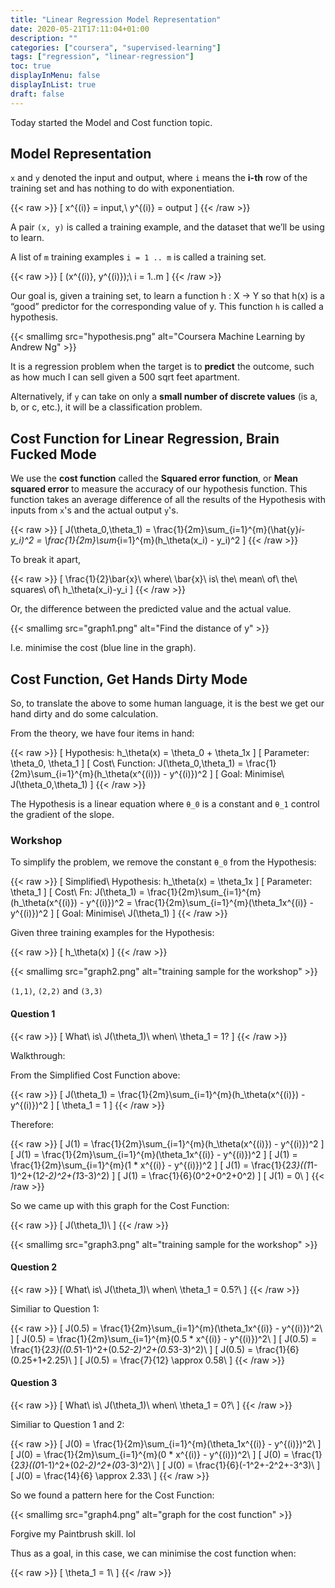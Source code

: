 ```yaml
---
title: "Linear Regression Model Representation"
date: 2020-05-21T17:11:04+01:00
description: ""
categories: ["coursera", "supervised-learning"]
tags: ["regression", "linear-regression"]
toc: true
displayInMenu: false
displayInList: true
draft: false
---
```


Today started the Model and Cost function topic.

## Model Representation

`x` and `y` denoted the input and output, where `i` means the **i-th** row of the training set and has nothing to do with exponentiation.

{{< raw >}}
\[ x^{(i)} = input,\ y^{(i)} = output \]
{{< /raw >}}

A pair `(x, y)` is called a training example, and the dataset that we’ll be using to learn.

A list of `m` training examples `i = 1 .. m` is called a training set.

{{< raw >}}
\[ (x^{(i)}, y^{(i)});\ i = 1..m \]
{{< /raw >}}

Our goal is, given a training set, to learn a function h : X → Y so that h(x) is a “good” predictor for the corresponding value of y.
This function `h` is called a hypothesis.

{{< smallimg src="hypothesis.png" alt="Coursera Machine Learning by Andrew Ng" >}}

It is a regression problem when the target is to **predict** the outcome, such as how much I can sell given a 500 sqrt feet apartment.

Alternatively, if `y` can take on only a **small number of discrete values** (is a, b, or c, etc.), it will be a classification problem.

## Cost Function for Linear Regression, Brain Fucked Mode

We use the **cost function** called the **Squared error function**, or **Mean squared error** to measure the accuracy of our hypothesis function.
This function takes an average difference of all the results of the Hypothesis with inputs from `x`'s and the actual output `y`'s.

{{< raw >}}
\[ J(\theta_0,\theta_1) = \frac{1}{2m}\sum_{i=1}^{m}(\hat{y}_i-y_i)^2 = \frac{1}{2m}\sum_{i=1}^{m}(h_\theta(x_i) - y_i)^2 \]
{{< /raw >}}

To break it apart,

{{< raw >}}
\[ \frac{1}{2}\bar{x}\ where\ \bar{x}\ is\ the\ mean\ of\ the\ squares\ of\ h_\theta(x_i)-y_i \]
{{< /raw >}}

Or, the difference between the predicted value and the actual value.

{{< smallimg src="graph1.png" alt="Find the distance of y" >}}

I.e. minimise the cost (blue line in the graph).

## Cost Function, Get Hands Dirty Mode

So, to translate the above to some human language, it is the best we get our hand dirty and do some calculation.

From the theory, we have four items in hand:

{{< raw >}}
\[ Hypothesis: h_\theta(x) = \theta_0 + \theta_1x \]
\[ Parameter: \theta_0, \theta_1 \]
\[ Cost\ Function: J(\theta_0,\theta_1) = \frac{1}{2m}\sum_{i=1}^{m}(h_\theta(x^{(i)}) - y^{(i)})^2 \]
\[ Goal: Minimise\ J(\theta_0,\theta_1) \]
{{< /raw >}}

The Hypothesis is a linear equation where `θ_0` is a constant and `θ_1` control the gradient of the slope.

### Workshop

To simplify the problem, we remove the constant `θ_0` from the Hypothesis:

{{< raw >}}
\[ Simplified\ Hypothesis: h_\theta(x) = \theta_1x \]
\[ Parameter: \theta_1 \]
\[ Cost\ Fn: J(\theta_1) = \frac{1}{2m}\sum_{i=1}^{m}(h_\theta(x^{(i)}) - y^{(i)})^2 = \frac{1}{2m}\sum_{i=1}^{m}(\theta_1x^{(i)} - y^{(i)})^2 \]
\[ Goal: Minimise\ J(\theta_1) \]
{{< /raw >}}

Given three training examples for the Hypothesis:

{{< raw >}}
\[ h_\theta(x) \]
{{< /raw >}}

{{< smallimg src="graph2.png" alt="training sample for the workshop" >}}

`(1,1)`, `(2,2)` and `(3,3)`

#### Question 1

{{< raw >}}
\[ What\ is\ J(\theta_1)\ when\ \theta_1 = 1? \]
{{< /raw >}}

Walkthrough:

From the Simplified Cost Function above:

{{< raw >}}
\[ J(\theta_1) = \frac{1}{2m}\sum_{i=1}^{m}(h_\theta(x^{(i)}) - y^{(i)})^2 \]
\[ \theta_1 = 1 \]
{{< /raw >}}

Therefore:

{{< raw >}}
\[ J(1) = \frac{1}{2m}\sum_{i=1}^{m}(h_\theta(x^{(i)}) - y^{(i)})^2 \]
\[ J(1) = \frac{1}{2m}\sum_{i=1}^{m}(\theta_1x^{(i)} - y^{(i)})^2 \]
\[ J(1) = \frac{1}{2m}\sum_{i=1}^{m}(1 * x^{(i)} - y^{(i)})^2 \]
\[ J(1) = \frac{1}{2*3}((1*1-1)^2+(1*2-2)^2+(1*3-3)^2) \]
\[ J(1) = \frac{1}{6}(0^2+0^2+0^2) \]
\[ J(1) = 0\ \]
{{< /raw >}}

So we came up with this graph for the Cost Function:

{{< raw >}}
\[ J(\theta_1)\ \]
{{< /raw >}}

{{< smallimg src="graph3.png" alt="training sample for the workshop" >}}

#### Question 2

{{< raw >}}
\[ What\ is\ J(\theta_1)\ when\ \theta_1 = 0.5?\ \]
{{< /raw >}}

Similiar to Question 1:

{{< raw >}}
\[ J(0.5) = \frac{1}{2m}\sum_{i=1}^{m}(\theta_1x^{(i)} - y^{(i)})^2\ \]
\[ J(0.5) = \frac{1}{2m}\sum_{i=1}^{m}(0.5 * x^{(i)} - y^{(i)})^2\ \]
\[ J(0.5) = \frac{1}{2*3}((0.5*1-1)^2+(0.5*2-2)^2+(0.5*3-3)^2)\ \]
\[ J(0.5) = \frac{1}{6}(0.25+1+2.25)\ \]
\[ J(0.5) = \frac{7}{12} \approx 0.58\ \]
{{< /raw >}}

#### Question 3

{{< raw >}}
\[ What\ is\ J(\theta_1)\ when\ \theta_1 = 0?\ \]
{{< /raw >}}

Similiar to Question 1 and 2:

{{< raw >}}
\[ J(0) = \frac{1}{2m}\sum_{i=1}^{m}(\theta_1x^{(i)} - y^{(i)})^2\ \]
\[ J(0) = \frac{1}{2m}\sum_{i=1}^{m}(0 * x^{(i)} - y^{(i)})^2\ \]
\[ J(0) = \frac{1}{2*3}((0*1-1)^2+(0*2-2)^2+(0*3-3)^2)\ \]
\[ J(0) = \frac{1}{6}(-1^2+-2^2+-3^3)\ \]
\[ J(0) = \frac{14}{6} \approx 2.33\ \]
{{< /raw >}}

So we found a pattern here for the Cost Function:

{{< smallimg src="graph4.png" alt="graph for the cost function" >}}

Forgive my Paintbrush skill. lol

Thus as a goal, in this case, we can minimise the cost function when:

{{< raw >}}
\[ \theta_1 = 1\ \]
{{< /raw >}}
